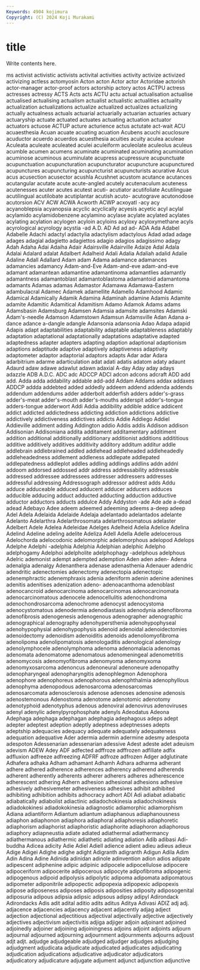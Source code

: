 ```yaml
---
Keywords: 4904 kojimura
Copyright: (C) 2024 Koji Murakami
---
```


# title

Write contents here.



ms activist activistic
activists activital activities activity activize activized activizing actless actomyosin Acton
acton Actor actor Actoridae actorish actor-manager actor-proof actors actorship actory
actos ACTPU actress actresses actressy ACTS Acts acts ACTU actu
actual actualisation actualise actualised actualising actualism actualist actualistic actualities actuality
actualization actualizations actualize actualized actualizes actualizing actually actualness actuals actuarial
actuarially actuarian actuaries actuary actuaryship actuate actuated actuates actuating actuation
actuator actuators actuose ACTUP acture acturience actus actutate act-wait ACU
acuaesthesia Acuan acuate acuating acuation Acubens acuchi acuclosure acuductor acuerdo
acuerdos acuesthesia acuities acuity aculea aculeae Aculeata aculeate aculeated aculei
aculeiform aculeolate aculeolus aculeus acumble acumen acumens acuminate acuminated acuminating
acumination acuminose acuminous acuminulate acupress acupressure acupunctuate acupunctuation acupuncturation acupuncturator
acupuncture acupunctured acupunctures acupuncturing acupuncturist acupuncturists acurative Acus acus acusection
acusector acushla Acushnet acustom acutance acutances acutangular acutate acute acute-angled
acutely acutenaculum acuteness acutenesses acuter acutes acutest acuti- acutiator acutifoliate
Acutilinguae acutilingual acutilobate acutiplantar acutish acuto- acutograve acutonodose acutorsion ACV
ACW ACWA Acworth ACWP acxoyatl -acy acy acyanoblepsia acyanopsia acyclic
acyclically acyesis acyetic acyl acylal acylamido acylamidobenzene acylamino acylase acylate
acylated acylates acylating acylation acylogen acyloin acyloins acyloxy acyloxymethane acyls
acyrological acyrology acystia -ad A.D. AD Ad ad ad- ADA
Ada Adabel Adabelle Adachi adactyl adactylia adactylism adactylous Adad adad
adage adages adagial adagietto adagiettos adagio adagios adagissimo adagy Adah
Adaha Adai Adaiha Adair Adairsville Adairville Adaize Adal Adala Adalai
Adalard adalat Adalbert Adalheid Adali Adalia Adaliah adalid Adalie Adaline
Adall Adallard Adam adam Adama adamance adamances adamancies adamancy Adam-and-Eve
Adam-and-eve adam-and-eve adamant adamantean adamantine adamantinoma adamantlies adamantly adamantness adamantoblast
adamantoblastoma adamantoid adamantoma adamants Adamas adamas Adamastor Adamawa Adamawa-Eastern adambulacral
Adamec Adamek adamellite Adamello Adamhood Adamic Adamical Adamically Adamik Adamina
Adaminah adamine Adamis Adamite adamite Adamitic Adamitical Adamitism Adamo Adamok
Adams adams Adamsbasin Adamsburg Adamsen Adamsia adamsite adamsites Adamski Adam's-needle
Adamson Adamstown Adamsun Adamsville Adan Adana a-dance adance a-dangle adangle
Adansonia adansonia Adao Adapa adapid Adapis adapt adaptabilities adaptability adaptable
adaptableness adaptably adaptation adaptational adaptationally adaptations adaptative adapted adaptedness adapter
adapters adapting adaption adaptional adaptionism adaptions adaptitude adaptive adaptively adaptiveness
adaptivity adaptometer adaptor adaptorial adaptors adapts Adar adar Adara adarbitrium
adarme adarticulation adat adati adatis adatom adaty adaunt Adaurd adaw
adawe adawlut adawn adaxial A-day Aday aday adays adazzle ADB
A.D.C. ADC adc ADCCP ADCI adcon adcons adcraft ADD add
add. Adda adda addability addable add-add Addam Addams addax addaxes
ADDCP addda addebted added addedly addeem addend addenda addends addendum
addendums adder adderbolt adderfish adders adder's-grass adder's-meat adder's-mouth adder's-mouths adderspit
adder's-tongue adders-tongue adderwort Addi Addia addibility addible addice addicent addict
addicted addictedness addicting addiction addictions addictive addictively addictiveness addictives addicts
Addie Addiego Addiel Addieville addiment adding Addington addio Addis addis
Addison addison Addisonian Addisoniana addita additament additamentary additiment addition additional
additionally additionary additionist additions addititious additive additively additives additivity additory
additum additur addle addlebrain addlebrained addled addlehead addleheaded addleheadedly addleheadedness
addlement addleness addlepate addlepated addlepatedness addleplot addles addling addlings addlins
addn addnl addoom addorsed addossed addr address addressability addressable addressed
addressee addressees addresser addressers addresses addressful addressing Addressograph addressor addrest
adds Addu adduce adduceable adduced adducent adducer adducers adduces adducible
adducing adduct adducted adducting adduction adductive adductor adductors adducts addulce
Addy Addyston -ade Ade ade a-dead adead Adebayo Adee adeem
adeemed adeeming adeems a-deep adeep Adel Adela Adelaida Adelaide Adelaja
adelantado adelantados adelante Adelanto Adelarthra Adelarthrosomata adelarthrosomatous adelaster Adelbert Adele
Adelea Adeleidae Adelges Adelheid Adelia Adelice Adelina Adelind Adeline adeling
adelite Adeliza Adell Adella Adelle adelocerous Adelochorda adelocodonic adelomorphic adelomorphous
adelopod Adelops Adelphe Adelphi -adelphia Adelphia Adelphian adelphic Adelpho adelphogamy
Adelphoi adelpholite adelphophagy -adelphous adelphous Adelric ademonist adempt adempted ademption
Aden aden aden- Adena adenalgia adenalgy Adenanthera adenase adenasthenia Adenauer
adendric adendritic adenectomies adenectomy adenectopia adenectopic adenemphractic adenemphraxis adenia adeniform
adenin adenine adenines adenitis adenitises adenization adeno- adenoacanthoma adenoblast adenocancroid
adenocarcinoma adenocarcinomas adenocarcinomata adenocarcinomatous adenocele adenocellulitis adenochondroma adenochondrosarcoma adenochrome adenocyst
adenocystoma adenocystomatous adenodermia adenodiastasis adenodynia adenofibroma adenofibrosis adenogenesis adenogenous adenographer
adenographic adenographical adenography adenohypersthenia adenohypophyseal adenohypophysial adenohypophysis adenoid adenoidal adenoidectomies
adenoidectomy adenoidism adenoiditis adenoids adenoliomyofibroma adenolipoma adenolipomatosis adenologaditis adenological adenology
adenolymphocele adenolymphoma adenoma adenomalacia adenomas adenomata adenomatome adenomatous adenomeningeal adenometritis
adenomycosis adenomyofibroma adenomyoma adenomyxoma adenomyxosarcoma adenoncus adenoneural adenoneure adenopathy adenopharyngeal
adenopharyngitis adenophlegmon Adenophora adenophore adenophoreus adenophorous adenophthalmia adenophyllous adenophyma adenopodous
adenosarcoma adenosarcomas adenosarcomata adenosclerosis adenose adenoses adenosine adenosis adenostemonous Adenostoma
adenotome adenotomic adenotomy adenotyphoid adenotyphus adenous adenoviral adenovirus adenoviruses adenyl
adenylic adenylpyrophosphate adenyls Adeodatus Adeona Adephaga adephaga adephagan adephagia adephagous
adeps adept adepter adeptest adeption adeptly adeptness adeptnesses adepts adeptship
adequacies adequacy adequate adequately adequateness adequation adequative Ader adermia adermin
adermine adesmy adespota adespoton Adessenarian adessenarian adessive Adest adeste adet
adeuism adevism ADEW Adey ADF adfected adffroze adffrozen adfiliate adfix
adfluxion adfreeze adfreezing ADFRF adfroze adfrozen Adger adglutinate Adhafera adhaka
Adham adhamant Adhamh Adhara adharma adherant adhere adhered adherence adherences
adherency adherend adherends adherent adherently adherents adherer adherers adheres adherescence
adherescent adhering Adhern adhesion adhesional adhesions adhesive adhesively adhesivemeter adhesiveness
adhesives adhibit adhibited adhibiting adhibition adhibits adhocracy adhort ADI Adi
adiabat adiabatic adiabatically adiabolist adiactinic adiadochokinesia adiadochokinesis adiadokokinesi adiadokokinesia adiagnostic
adiamorphic adiamorphism Adiana adiantiform Adiantum adiantum adiaphanous adiaphanousness adiaphon adiaphonon
adiaphora adiaphoral adiaphoresis adiaphoretic adiaphorism adiaphorist adiaphoristic adiaphorite adiaphoron adiaphorous
adiaphory adiapneustia adiate adiated adiathermal adiathermancy adiathermanous adiathermic adiathetic adiating
adiation Adib adibasi Adi-buddha Adicea adicity Adie Adiel Adiell adience
adient adieu adieus adieux Adige Adigei Adighe adighe adight Adigranth
adigranth Adigun Adila Adim Adin Adina Adine Adinida adinidan adinole
adinvention adion adios adipate adipescent adiphenine adipic adipinic adipocele adipocellulose
adipocere adipoceriform adipocerite adipocerous adipocyte adipofibroma adipogenic adipogenous adipoid adipolysis
adipolytic adipoma adipomata adipomatous adipometer adiponitrile adipopectic adipopexia adipopexic adipopexis
adipose adiposeness adiposes adiposis adiposities adiposity adiposogenital adiposuria adipous adipsia
adipsic adipsous adipsy adipyl Adirondack Adirondacks Adis adit adital aditio
adits aditus Aditya Adivasi ADIZ adj adj. adjacence adjacencies adjacency
adjacent adjacently adjag adject adjection adjectional adjectitious adjectival adjectivally adjective
adjectively adjectives adjectivism adjectivitis adjiga adjiger adjoin adjoinant adjoined adjoinedly
adjoiner adjoining adjoiningness adjoins adjoint adjoints adjourn adjournal adjourned adjourning
adjournment adjournments adjourns adjoust adjt adjt. adjudge adjudgeable adjudged adjudger
adjudges adjudging adjudgment adjudicata adjudicate adjudicated adjudicates adjudicating adjudication adjudications
adjudicative adjudicator adjudicators adjudicatory adjudicature adjugate adjument adjunct adjunction adjunctive

